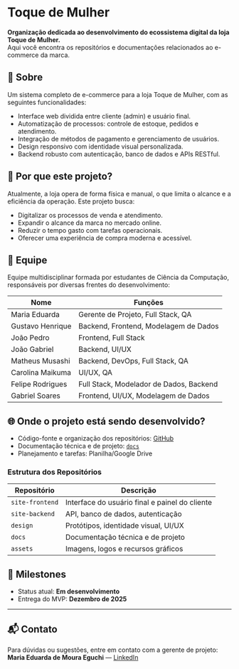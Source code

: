 # Toque de Mulher

**Organização dedicada ao desenvolvimento do ecossistema digital da loja Toque de Mulher.**  
Aqui você encontra os repositórios e documentações relacionados ao e-commerce da marca.

## 📌 Sobre

Um sistema completo de e-commerce para a loja Toque de Mulher, com as seguintes funcionalidades:

- Interface web dividida entre cliente (admin) e usuário final.
- Automatização de processos: controle de estoque, pedidos e atendimento.
- Integração de métodos de pagamento e gerenciamento de usuários.
- Design responsivo com identidade visual personalizada.
- Backend robusto com autenticação, banco de dados e APIs RESTful.

## 🎯 Por que este projeto?

Atualmente, a loja opera de forma física e manual, o que limita o alcance e a eficiência da operação. Este projeto busca:

- Digitalizar os processos de venda e atendimento.
- Expandir o alcance da marca no mercado online.
- Reduzir o tempo gasto com tarefas operacionais.
- Oferecer uma experiência de compra moderna e acessível.

## 👥 Equipe

Equipe multidisciplinar formada por estudantes de Ciência da Computação, responsáveis por diversas frentes do desenvolvimento:

| Nome               | Funções                                      |
|--------------------|----------------------------------------------|
| Maria Eduarda      | Gerente de Projeto, Full Stack, QA           |
| Gustavo Henrique   | Backend, Frontend, Modelagem de Dados        |
| João Pedro         | Frontend, Full Stack                         |
| João Gabriel       | Backend, UI/UX                               |
| Matheus Musashi    | Backend, DevOps, Full Stack, QA              |
| Carolina Maikuma   | UI/UX, QA                                    |
| Felipe Rodrigues   | Full Stack, Modelador de Dados, Backend      |
| Gabriel Soares     | Frontend, UI/UX, Modelagem de Dados          |

## 🌐 Onde o projeto está sendo desenvolvido?

- Código-fonte e organização dos repositórios: [GitHub](https://github.com)
- Documentação técnica e de projeto: [`docs`](https://docs.google.com/document/d/1z5q9DrDMNDiX6jN4TAneIHm9j3ENk4r6LJFaLApvh0U/edit?usp=drivesdk)
- Planejamento e tarefas: Planilha/Google Drive

### Estrutura dos Repositórios

| Repositório      | Descrição                                     |
|------------------|-----------------------------------------------|
| `site-frontend`  | Interface do usuário final e painel do cliente |
| `site-backend`   | API, banco de dados, autenticação              |
| `design`         | Protótipos, identidade visual, UI/UX           |
| `docs`           | Documentação técnica e de projeto              |
| `assets`         | Imagens, logos e recursos gráficos             |

## 📅 Milestones

- Status atual: **Em desenvolvimento**  
- Entrega do MVP: **Dezembro de 2025**

---

## 📬 Contato

Para dúvidas ou sugestões, entre em contato com a gerente de projeto:  
**Maria Eduarda de Moura Eguchi** — [LinkedIn]([https://www.linkedin.com/marichoii](https://www.linkedin.com/in/marichoii/))
